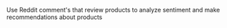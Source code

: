 Use Reddit comment's that review products to analyze sentiment and make recommendations about products

